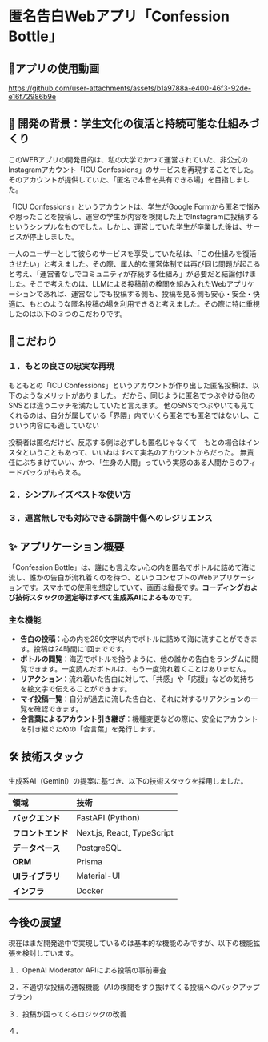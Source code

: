 # 匿名告白Webアプリ「Confession Bottle」
## 🎦アプリの使用動画

https://github.com/user-attachments/assets/b1a9788a-e400-46f3-92de-e16f72986b9e


## 🌱 開発の背景：学生文化の復活と持続可能な仕組みづくり

このWEBアプリの開発目的は、私の大学でかつて運営されていた、非公式のInstagramアカウント「ICU Confessions」のサービスを再現することでした。そのアカウントが提供していた、「匿名で本音を共有できる場」を目指しました。

「ICU Confessions」というアカウントは、学生がGoogle Formから匿名で悩みや思ったことを投稿し、運営の学生が内容を検閲した上でInstagramに投稿するというシンプルなものでした。しかし、運営していた学生が卒業した後は、サービスが停止しました。

一人のユーザーとして彼らのサービスを享受していた私は、「この仕組みを復活させたい」と考えました。その際、属人的な運営体制では再び同じ問題が起こると考え、「運営者なしでコミュニティが存続する仕組み」が必要だと結論付けました。そこで考えたのは、LLMによる投稿前の検閲を組み入れたWebアプリケーションであれば、運営なしでも投稿する側も、投稿を見る側も安心・安全・快適に、もとのような匿名投稿の場を利用できると考えました。その際に特に重視したのは以下の３つのこだわりです。

## 💯こだわり
### １．もとの良さの忠実な再現
もともとの「ICU Confessions」というアカウントが作り出した匿名投稿は、以下のようなメリットがありました。
だから、同じように匿名でつぶやける他のSNSとは違うニッチを満たしていたと言えます。
他のSNSでつぶやいても見てくれるのは、自分が属している「界隈」内でいくら匿名でも匿名ではないし、こういう内容にも適していない

投稿者は匿名だけど、反応する側は必ずしも匿名じゃなくて　もとの場合はインスタということもあって、いいねはすべて実名のアカウントからだった。
無責任にぶちまけていい、かつ、「生身の人間」っていう実感のある人間からのフィードバックがもらえる。

### ２．シンプルイズベストな使い方

### ３．運営無しでも対応できる誹謗中傷へのレジリエンス

## ✨ アプリケーション概要

「Confession Bottle」は、誰にも言えない心の内を匿名でボトルに詰めて海に流し、誰かの告白が流れ着くのを待つ、というコンセプトのWebアプリケーションです。スマホでの使用を想定していて、画面は縦長です。**コーディングおよび技術スタックの選定等はすべて生成系AIによるもの**です。


### 主な機能

- **告白の投稿**：心の内を280文字以内でボトルに詰めて海に流すことができます。投稿は24時間に1回までです。
- **ボトルの閲覧**：海辺でボトルを拾うように、他の誰かの告白をランダムに閲覧できます。一度読んだボトルは、もう一度流れ着くことはありません。
- **リアクション**：流れ着いた告白に対して、「共感」や「応援」などの気持ちを絵文字で伝えることができます。
- **マイ投稿一覧**：自分が過去に流した告白と、それに対するリアクションの一覧を確認できます。
- **合言葉によるアカウント引き継ぎ**：機種変更などの際に、安全にアカウントを引き継ぐための「合言葉」を発行します。

## 🛠️ 技術スタック

生成系AI（Gemini）の提案に基づき、以下の技術スタックを採用しました。

| 領域 | 技術 | 
| :--- | :--- |
| **バックエンド** | FastAPI (Python) |
| **フロントエンド**| Next.js, React, TypeScript |
| **データベース** | PostgreSQL |
| **ORM** | Prisma |
| **UIライブラリ** | Material-UI |
| **インフラ** | Docker |

## 今後の展望

現在はまだ開発途中で実現しているのは基本的な機能のみですが、以下の機能拡張を検討しています。

１．OpenAI Moderator APIによる投稿の事前審査

２．不適切な投稿の通報機能（AIの検閲をすり抜けてくる投稿へのバックアッププラン）

３．投稿が回ってくるロジックの改善

４．

